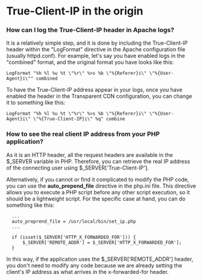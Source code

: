 # True-Client-IP in the origin

### How can I log the True-Client-IP header in Apache logs?

It is a relatively simple step, and it is done by including the True-Client-IP header within the "LogFormat" directive in the Apache configuration file (usually httpd.conf). For example, let's say you have enabled logs in the "combined" format, and the original format you have looks like this:

```
LogFormat "%h %l %u %t \"%r\" %>s %b \"%{Referer}i\" \"%{User-Agent}i\"" combined
```

To have the True-Client-IP address appear in your logs, once you have enabled the header in the Transparent CDN configuration, you can change it to something like this:

```
LogFormat "%h %l %u %t \"%r\" %>s %b \"%{Referer}i\" \"%{User-Agent}i\" \"%{True-Client-IP}i\" %q" combine
```

### How to see the real client IP address from your PHP application?

As it is an HTTP header, all the request headers are available in the $\_SERVER variable in PHP. Therefore, you can retrieve the real IP address of the connecting user using $\_SERVER\['True-Client-IP'].

Alternatively, if you cannot or find it complicated to modify the PHP code, you can use the **auto\_prepend\_file** directive in the php.ini file. This directive allows you to execute a PHP script before any other script execution, so it should be a lightweight script. For the specific case at hand, you can do something like this:

```
  ...
  auto_preprend_file = /usr/local/bin/set_ip.php
  ...
```

```
  if (isset($_SERVER['HTTP_X_FORWARDED_FOR'])) {
      $_SERVER['REMOTE_ADDR'] = $_SERVER['HTTP_X_FORWARDED_FOR'];
  }
```

In this way, if the application uses the $\_SERVER\['REMOTE\_ADDR'] header, you don't need to modify any code because we are already setting the client's IP address as what arrives in the x-forwarded-for header.
